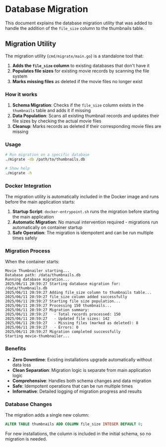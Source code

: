 # Database Migration

This document explains the database migration utility that was added to handle the addition of the `file_size` column to the thumbnails table.

## Migration Utility

The migration utility (`cmd/migrate/main.go`) is a standalone tool that:

1. **Adds the `file_size` column** to existing databases that don't have it
2. **Populates file sizes** for existing movie records by scanning the file system
3. **Marks missing files** as deleted if the movie files no longer exist

### How it works

1. **Schema Migration**: Checks if the `file_size` column exists in the `thumbnails` table and adds it if missing
2. **Data Population**: Scans all existing thumbnail records and updates their file sizes by checking the actual movie files
3. **Cleanup**: Marks records as deleted if their corresponding movie files are missing

### Usage

```bash
# Run migration on a specific database
./migrate -db /path/to/thumbnails.db

# Show help
./migrate -h
```

### Docker Integration

The migration utility is automatically included in the Docker image and runs before the main application starts:

1. **Startup Script**: `docker-entrypoint.sh` runs the migration before starting the main application
2. **Automatic Migration**: No manual intervention required - migrations run automatically on container startup
3. **Safe Operation**: The migration is idempotent and can be run multiple times safely

### Migration Process

When the container starts:

```
Movie Thumbnailer starting...
Database path: /data/thumbnails.db
Running database migration...
2025/06/11 20:59:27 Starting database migration for: /data/thumbnails.db
2025/06/11 20:59:27 Adding file_size column to thumbnails table...
2025/06/11 20:59:27 file_size column added successfully
2025/06/11 20:59:27 Starting file size population...
2025/06/11 20:59:27 Processing 150 thumbnails...
2025/06/11 20:59:27 Migration summary:
2025/06/11 20:59:27   - Total records processed: 150
2025/06/11 20:59:27   - Updated file sizes: 142
2025/06/11 20:59:27   - Missing files (marked as deleted): 8
2025/06/11 20:59:27   - Errors: 0
2025/06/11 20:59:27 Migration completed successfully
Starting movie-thumbnailer...
```

### Benefits

- **Zero Downtime**: Existing installations upgrade automatically without data loss
- **Clean Separation**: Migration logic is separate from main application logic
- **Comprehensive**: Handles both schema changes and data migration
- **Safe**: Idempotent operations that can be run multiple times
- **Informative**: Detailed logging of migration progress and results

### Database Changes

The migration adds a single new column:

```sql
ALTER TABLE thumbnails ADD COLUMN file_size INTEGER DEFAULT 0;
```

For new installations, the column is included in the initial schema, so no migration is needed.
